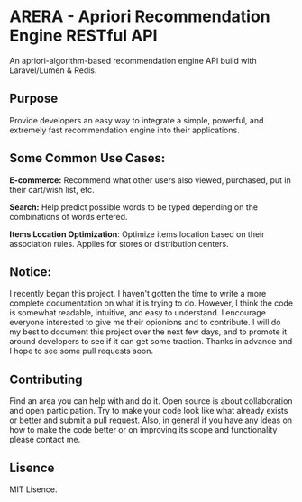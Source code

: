 # ARERA - Apriori Recommendation Engine RESTful API

An apriori-algorithm-based recommendation engine API build with Laravel/Lumen &amp; Redis.

## Purpose

Provide developers an easy way to integrate a simple, powerful, and extremely fast recommendation engine into their applications.

## Some Common Use Cases:

**E-commerce:** Recommend what other users also viewed, purchased, put in their cart/wish list, etc. <br />

**Search:** Help predict possible words to be typed depending on the combinations of words entered.  <br />

**Items Location Optimization**: Optimize items location based on their association rules. Applies for stores or distribution centers. <br />

## Notice:

I recently began this project. I haven't gotten the time to write a more complete documentation on what it is trying to do. However, I think the code is somewhat readable, intuitive, and easy to understand. I encourage everyone interested to give me their opionions and to contribute. I will do my best to document this project over the next few days, and to promote it around developers to see if it can get some traction. Thanks in advance and I hope to see some pull requests soon.

## Contributing 

Find an area you can help with and do it. Open source is about collaboration and open participation. Try to make your code look like what already exists or better and submit a pull request. Also, in general if you have any ideas on how to make the code better or on improving its scope and functionality please contact me.

## Lisence

MIT Lisence.
